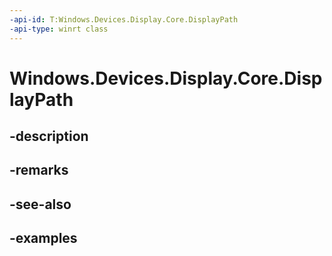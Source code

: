 ```yaml
---
-api-id: T:Windows.Devices.Display.Core.DisplayPath
-api-type: winrt class
---
```


<!-- Class syntax.
public class DisplayPath 
-->

# Windows.Devices.Display.Core.DisplayPath

## -description

## -remarks

## -see-also

## -examples

